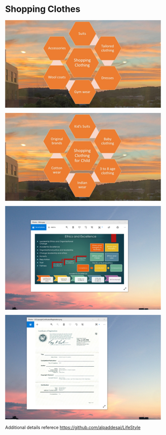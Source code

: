 # Shopping Clothes

![image](ShoppingClothes.JPG)

![image](ShoppingClothesChild.JPG)

![image](EthicsandExcellence.JPG)

![image](USCopyrightCertificate.jpg)

Additional details referece https://github.com/alpaddesai/LifeStyle
